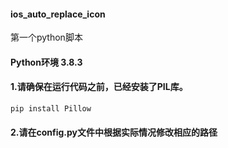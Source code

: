 #### ios_auto_replace_icon
第一个python脚本

#### Python环境 3.8.3

#### 1.请确保在运行代码之前，已经安装了PIL库。
```
pip install Pillow
```

#### 2.请在config.py文件中根据实际情况修改相应的路径

